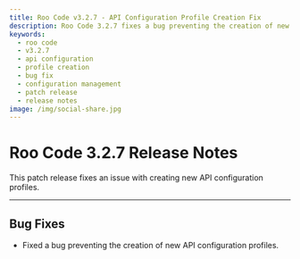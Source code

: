 ```yaml
---
title: Roo Code v3.2.7 - API Configuration Profile Creation Fix
description: Roo Code 3.2.7 fixes a bug preventing the creation of new API configuration profiles, restoring full profile management functionality.
keywords:
  - roo code
  - v3.2.7
  - api configuration
  - profile creation
  - bug fix
  - configuration management
  - patch release
  - release notes
image: /img/social-share.jpg
---
```


# Roo Code 3.2.7 Release Notes

This patch release fixes an issue with creating new API configuration profiles.

---

## Bug Fixes

*   Fixed a bug preventing the creation of new API configuration profiles.